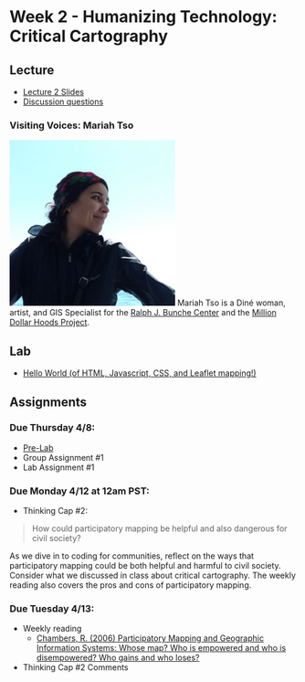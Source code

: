 # Week 2 - Humanizing Technology: Critical Cartography

## Lecture
- [Lecture 2 Slides](./Materials/AA191_S_W1_Lecture_1.pdf)
- [Discussion questions](https://docs.google.com/document/d/10nwVUy8EigpqCpTYV1ZZI86MuBjHWnAHLWkuYlnaBAo/edit?usp=sharing
)

### Visiting Voices: Mariah Tso
![.\Materials/media/mariahtso.jpg](./Materials/media/mariahtso.jpg)
Mariah Tso is a Diné woman, artist, and GIS Specialist for the [Ralph J. Bunche Center](https://bunchecenter.ucla.edu/) and the [Million Dollar Hoods Project](https://milliondollarhoods.pre.ss.ucla.edu/). 

<!-- - Lecture 2 Recording -->

## Lab
- [Hello World (of HTML, Javascript, CSS, and Leaflet mapping!)](./Lab/readme.md)
<!-- - Lab Slides -->

## Assignments
### Due Thursday 4/8:
- [Pre-Lab](./Materials/pre-lab.md)
- Group Assignment #1
- Lab Assignment #1

### Due Monday 4/12 at 12am PST:
- Thinking Cap #2:
> How could participatory mapping be helpful and also dangerous for civil society?

As we dive in to coding for communities, reflect on the ways that participatory mapping could be both helpful and harmful to civil society. Consider what we discussed in class about critical cartography. The weekly reading also covers the pros and cons of participatory mapping.

### Due Tuesday 4/13:
- Weekly reading
  - [Chambers, R. (2006) Participatory Mapping and Geographic Information Systems: Whose map? Who is empowered and who is disempowered? Who gains and who loses?](https://onlinelibrary.wiley.com/doi/epdf/10.1002/j.1681-4835.2006.tb00163.x)
- Thinking Cap #2 Comments 

